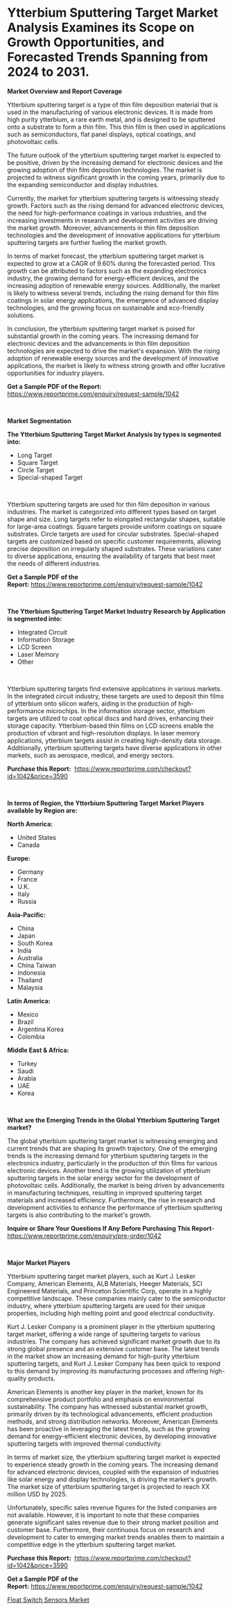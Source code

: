 <p><h1>Ytterbium Sputtering Target Market Analysis Examines its Scope on Growth Opportunities, and Forecasted Trends Spanning from 2024 to 2031.</h1></p><p><strong>Market Overview and Report Coverage</strong></p>
<p><p>Ytterbium sputtering target is a type of thin film deposition material that is used in the manufacturing of various electronic devices. It is made from high purity ytterbium, a rare earth metal, and is designed to be sputtered onto a substrate to form a thin film. This thin film is then used in applications such as semiconductors, flat panel displays, optical coatings, and photovoltaic cells.</p><p>The future outlook of the ytterbium sputtering target market is expected to be positive, driven by the increasing demand for electronic devices and the growing adoption of thin film deposition technologies. The market is projected to witness significant growth in the coming years, primarily due to the expanding semiconductor and display industries.</p><p>Currently, the market for ytterbium sputtering targets is witnessing steady growth. Factors such as the rising demand for advanced electronic devices, the need for high-performance coatings in various industries, and the increasing investments in research and development activities are driving the market growth. Moreover, advancements in thin film deposition technologies and the development of innovative applications for ytterbium sputtering targets are further fueling the market growth.</p><p>In terms of market forecast, the ytterbium sputtering target market is expected to grow at a CAGR of 9.60% during the forecasted period. This growth can be attributed to factors such as the expanding electronics industry, the growing demand for energy-efficient devices, and the increasing adoption of renewable energy sources. Additionally, the market is likely to witness several trends, including the rising demand for thin film coatings in solar energy applications, the emergence of advanced display technologies, and the growing focus on sustainable and eco-friendly solutions.</p><p>In conclusion, the ytterbium sputtering target market is poised for substantial growth in the coming years. The increasing demand for electronic devices and the advancements in thin film deposition technologies are expected to drive the market's expansion. With the rising adoption of renewable energy sources and the development of innovative applications, the market is likely to witness strong growth and offer lucrative opportunities for industry players.</p></p>
<p><strong>Get a Sample PDF of the Report:</strong> <a href="https://www.reportprime.com/enquiry/request-sample/1042">https://www.reportprime.com/enquiry/request-sample/1042</a></p>
<p>&nbsp;</p>
<p><strong>Market Segmentation</strong></p>
<p><strong>The Ytterbium Sputtering Target Market Analysis by types is segmented into:</strong></p>
<p><ul><li>Long Target</li><li>Square Target</li><li>Circle Target</li><li>Special-shaped Target</li></ul></p>
<p>&nbsp;</p>
<p><p>Ytterbium sputtering targets are used for thin film deposition in various industries. The market is categorized into different types based on target shape and size. Long targets refer to elongated rectangular shapes, suitable for large-area coatings. Square targets provide uniform coatings on square substrates. Circle targets are used for circular substrates. Special-shaped targets are customized based on specific customer requirements, allowing precise deposition on irregularly shaped substrates. These variations cater to diverse applications, ensuring the availability of targets that best meet the needs of different industries.</p></p>
<p><strong>Get a Sample PDF of the Report:</strong>&nbsp;<a href="https://www.reportprime.com/enquiry/request-sample/1042">https://www.reportprime.com/enquiry/request-sample/1042</a></p>
<p>&nbsp;</p>
<p><strong>The Ytterbium Sputtering Target Market Industry Research by Application is segmented into:</strong></p>
<p><ul><li>Integrated Circuit</li><li>Information Storage</li><li>LCD Screen</li><li>Laser Memory</li><li>Other</li></ul></p>
<p>&nbsp;</p>
<p><p>Ytterbium sputtering targets find extensive applications in various markets. In the integrated circuit industry, these targets are used to deposit thin films of ytterbium onto silicon wafers, aiding in the production of high-performance microchips. In the information storage sector, ytterbium targets are utilized to coat optical discs and hard drives, enhancing their storage capacity. Ytterbium-based thin films on LCD screens enable the production of vibrant and high-resolution displays. In laser memory applications, ytterbium targets assist in creating high-density data storage. Additionally, ytterbium sputtering targets have diverse applications in other markets, such as aerospace, medical, and energy sectors.</p></p>
<p><strong>Purchase this Report:</strong>&nbsp; <a href="https://www.reportprime.com/checkout?id=1042&price=3590">https://www.reportprime.com/checkout?id=1042&price=3590</a></p>
<p>&nbsp;</p>
<p><strong>In terms of Region, the Ytterbium Sputtering Target Market Players available by Region are:</strong></p>
<p>
    <p> <strong> North America: </strong>
        <ul>
            <li>United States</li>
            <li>Canada</li>
        </ul>
        </p> 
    <p> <strong> Europe: </strong>
        <ul>
            <li>Germany</li>
            <li>France</li>
            <li>U.K.</li>
            <li>Italy</li>
            <li>Russia</li>
        </ul>
        </p> 
    <p> <strong> Asia-Pacific: </strong>
        <ul>
            <li>China</li>
            <li>Japan</li>
            <li>South Korea</li>
            <li>India</li>
            <li>Australia</li>
            <li>China Taiwan</li>
            <li>Indonesia</li>
            <li>Thailand</li>
            <li>Malaysia</li>
        </ul>
        </p> 
    <p> <strong> Latin America: </strong>
        <ul>
            <li>Mexico</li>
            <li>Brazil</li>
            <li>Argentina Korea</li>
            <li>Colombia</li>
        </ul>
        </p> 
    <p> <strong> Middle East & Africa: </strong>
        <ul>
            <li>Turkey</li>
            <li>Saudi</li>
            <li>Arabia</li>
            <li>UAE</li>
            <li>Korea</li>
        </ul>
    </p>
    </p>
<p>&nbsp;</p>
<p><strong>What are the Emerging Trends in the Global Ytterbium Sputtering Target market?</strong></p>
<p><p>The global ytterbium sputtering target market is witnessing emerging and current trends that are shaping its growth trajectory. One of the emerging trends is the increasing demand for ytterbium sputtering targets in the electronics industry, particularly in the production of thin films for various electronic devices. Another trend is the growing utilization of ytterbium sputtering targets in the solar energy sector for the development of photovoltaic cells. Additionally, the market is being driven by advancements in manufacturing techniques, resulting in improved sputtering target materials and increased efficiency. Furthermore, the rise in research and development activities to enhance the performance of ytterbium sputtering targets is also contributing to the market's growth.</p></p>
<p><strong>Inquire or Share Your Questions If Any Before Purchasing This Report</strong>- <a href="https://www.reportprime.com/enquiry/pre-order/1042">https://www.reportprime.com/enquiry/pre-order/1042</a></p>
<p>&nbsp;</p>
<p><strong>Major Market Players</strong></p>
<p><p>Ytterbium sputtering target market players, such as Kurt J. Lesker Company, American Elements, ALB Materials, Heeger Materials, SCI Engineered Materials, and Princeton Scientific Corp, operate in a highly competitive landscape. These companies mainly cater to the semiconductor industry, where ytterbium sputtering targets are used for their unique properties, including high melting point and good electrical conductivity.</p><p>Kurt J. Lesker Company is a prominent player in the ytterbium sputtering target market, offering a wide range of sputtering targets to various industries. The company has achieved significant market growth due to its strong global presence and an extensive customer base. The latest trends in the market show an increasing demand for high-purity ytterbium sputtering targets, and Kurt J. Lesker Company has been quick to respond to this demand by improving its manufacturing processes and offering high-quality products.</p><p>American Elements is another key player in the market, known for its comprehensive product portfolio and emphasis on environmental sustainability. The company has witnessed substantial market growth, primarily driven by its technological advancements, efficient production methods, and strong distribution networks. Moreover, American Elements has been proactive in leveraging the latest trends, such as the growing demand for energy-efficient electronic devices, by developing innovative sputtering targets with improved thermal conductivity.</p><p>In terms of market size, the ytterbium sputtering target market is expected to experience steady growth in the coming years. The increasing demand for advanced electronic devices, coupled with the expansion of industries like solar energy and display technologies, is driving the market's growth. The market size of ytterbium sputtering target is projected to reach XX million USD by 2025.</p><p>Unfortunately, specific sales revenue figures for the listed companies are not available. However, it is important to note that these companies generate significant sales revenue due to their strong market position and customer base. Furthermore, their continuous focus on research and development to cater to emerging market trends enables them to maintain a competitive edge in the ytterbium sputtering target market.</p></p>
<p><strong>Purchase this Report:</strong>&nbsp;&nbsp;<a href="https://www.reportprime.com/checkout?id=1042&price=3590">https://www.reportprime.com/checkout?id=1042&price=3590</a></p>
<p></p>
<p><strong>Get a Sample PDF of the Report:</strong>&nbsp;<a href="https://www.reportprime.com/enquiry/request-sample/1042">https://www.reportprime.com/enquiry/request-sample/1042</a></p>
<p><p><a href="https://github.com/NorbertYates/Market-Research-Report-List-3/blob/main/float-switch-sensors-market.md">Float Switch Sensors Market</a></p></p>